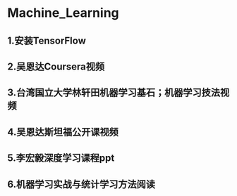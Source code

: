# Machine_Learning
## 1.安装TensorFlow
## 2.吴恩达Coursera视频
## 3.台湾国立大学林轩田机器学习基石；机器学习技法视频
## 4.吴恩达斯坦福公开课视频
## 5.李宏毅深度学习课程ppt
## 6.机器学习实战与统计学习方法阅读
